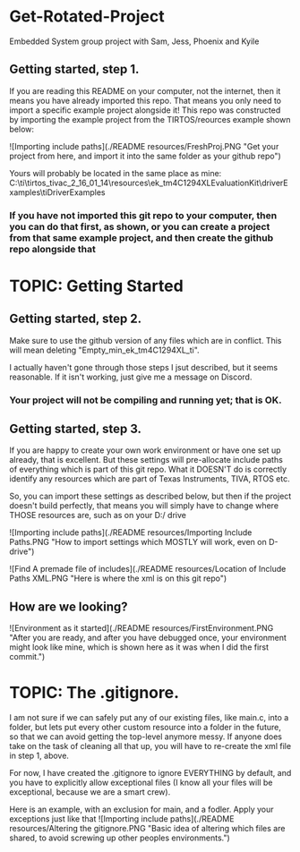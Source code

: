 # Get-Rotated-Project
 Embedded System group project with Sam, Jess, Phoenix and Kyile

## Getting started, step 1.
If you are reading this README on your computer, not the internet, then it means you have already imported this repo. That means you only need to import a specific example project alongside it!
This repo was constructed by importing the example project from  the TIRTOS/reources example shown below:

![Importing include paths](./README resources/FreshProj.PNG "Get your project from here, and import it into the same folder as your github repo")

Yours will probably be located in the same place as mine:
C:\ti\tirtos_tivac_2_16_01_14\resources\ek_tm4C1294XLEvaluationKit\driverExamples\tiDriverExamples

### If you have not imported this git repo to your computer, then you can do that first, as shown, or you can create a project from that same example project, and then create the github repo alongside that

# TOPIC: Getting Started
## Getting started, step 2.

Make sure to use the github version of any files which are in conflict. This will mean deleting "Empty_min_ek_tm4C1294XL_ti".

I actually haven't gone through those steps I jsut described, but it seems reasonable. If it isn't working, just give me a message on Discord. 

### Your project will not be compiling and running yet; that is OK.

## Getting started, step 3.

If you are happy to create your own work environment or have one set up already, that is excellent. But these settings will pre-allocate include paths of everything which is part of this git repo. What it DOESN'T do is correctly identify any resources which are part of Texas Instruments, TIVA, RTOS etc. 

So, you can import these settings as described below, but then if the project doesn't build perfectly, that means you will simply have to change where THOSE resources are, such as on your D:/ drive

![Importing include paths](./README resources/Importing Include Paths.PNG "How to import settings which MOSTLY will work, even on D-drive")


![Find A premade file of includes](./README resources/Location of Include Paths XML.PNG "Here is where the xml is on this git repo")

## How are we looking?

![Environment as it started](./README resources/FirstEnvironment.PNG "After you are ready, and after you have debugged once, your environment might look like mine, which is shown here as it was when I did the first commit.")


# TOPIC: The .gitignore.
I am not sure if we can safely put any of our existing files, like main.c, into a folder, but lets put every other custom resource into a folder in the future, so that we can avoid getting the top-level anymore messy. If anyone does take on the task of cleaning all that up, you will have to re-create the xml file in step 1, above.

For now, I have created the .gitignore to ignore EVERYTHING by default, and you have to explicitly allow exceptional files (I know all your files will be exceptional, because we are a smart crew).


Here is an example, with an exclusion for main, and a fodler. Apply your exceptions just like that
![Importing include paths](./README resources/Altering the gitignore.PNG "Basic idea of altering which files are shared, to avoid screwing up other peoples environments.")

